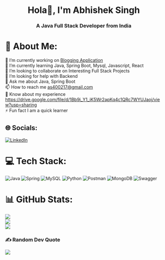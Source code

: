 <h1 align="center">Hola👋, I'm Abhishek Singh</h1>
<h3 align="center">A Java Full Stack Developer from India</h3>

# 💫 About Me:
🔭 I’m currently working on [Blogging Application](https://github.com/abhishek-ssingh/blog_app_apis)<br>🌱 I’m currently learning Java, Spring Boot, Mysql, Javascript, React<br>👯 I’m looking to collaborate on Interesting Full Stack Projects<br>🤝 I’m looking for help with Backend<br>💬 Ask me about Java, Spring Boot<br>📫 How to reach me as400217@gmail.com<br>📄 Know about my experience https://drive.google.com/file/d/1Bb9i_Y1_iK5Wr2apKq4c1QRc7WYUJaoj/view?usp=sharing<br>⚡ Fun fact I am a quick learner


## 🌐 Socials:
[![LinkedIn](https://img.shields.io/badge/LinkedIn-%230077B5.svg?logo=linkedin&logoColor=white)](https://linkedin.com/in/abhishek-singh-b68b531ba) 

# 💻 Tech Stack:
![Java](https://img.shields.io/badge/java-%23ED8B00.svg?style=for-the-badge&logo=java&logoColor=white) ![Spring](https://img.shields.io/badge/spring-%236DB33F.svg?style=for-the-badge&logo=spring&logoColor=white) ![MySQL](https://img.shields.io/badge/mysql-%2300f.svg?style=for-the-badge&logo=mysql&logoColor=white) ![Python](https://img.shields.io/badge/python-3670A0?style=for-the-badge&logo=python&logoColor=ffdd54) ![Postman](https://img.shields.io/badge/Postman-FF6C37?style=for-the-badge&logo=postman&logoColor=white) ![MongoDB](https://img.shields.io/badge/MongoDB-%234ea94b.svg?style=for-the-badge&logo=mongodb&logoColor=white) ![Swagger](https://img.shields.io/badge/-Swagger-%23Clojure?style=for-the-badge&logo=swagger&logoColor=white)
# 📊 GitHub Stats:
![](https://github-readme-stats.vercel.app/api?username=abhishek-ssingh&theme=dark&hide_border=false&include_all_commits=true&count_private=false)<br/>
![](https://github-readme-streak-stats.herokuapp.com/?user=abhishek-ssingh&theme=dark&hide_border=false)<br/>
![](https://github-readme-stats.vercel.app/api/top-langs/?username=abhishek-ssingh&theme=dark&hide_border=false&include_all_commits=true&count_private=false&layout=compact)

### ✍️ Random Dev Quote
![](https://quotes-github-readme.vercel.app/api?type=horizontal&theme=radical)


<!-- Proudly created with GPRM ( https://gprm.itsvg.in ) -->
